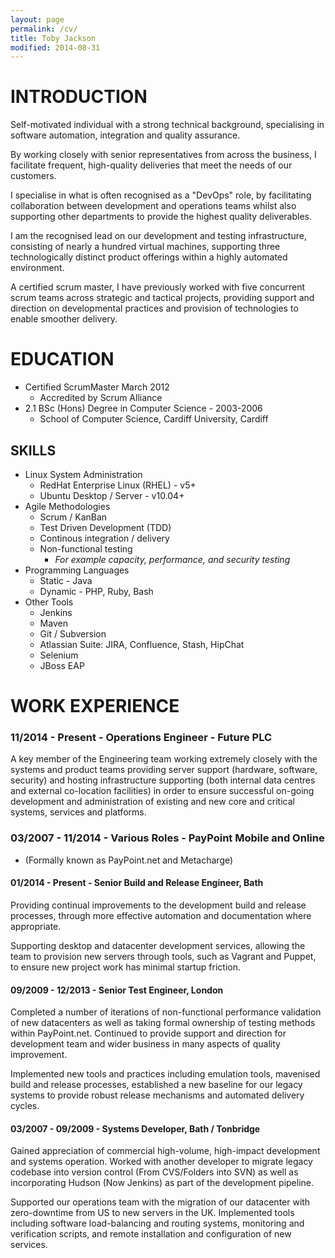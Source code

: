 ```yaml
---
layout: page
permalink: /cv/
title: Toby Jackson
modified: 2014-08-31
---
```


# INTRODUCTION

Self-motivated individual with a strong technical background, specialising in software automation, integration and quality assurance.

By working closely with senior representatives from across the business, I facilitate frequent, high-quality deliveries that meet the needs of our customers.

I specialise in what is often recognised as a "DevOps" role, by facilitating collaboration between development and operations teams whilst also supporting other departments to provide the highest quality deliverables.

I am the recognised lead on our development and testing infrastructure, consisting of nearly a hundred virtual machines, supporting three technologically distinct product offerings within a highly automated environment.

A certified scrum master, I have previously worked with five concurrent scrum teams across strategic and tactical projects, providing support and direction on developmental practices and provision of technologies to enable smoother delivery.


# EDUCATION

* Certified ScrumMaster March 2012
    * Accredited by Scrum Alliance
* 2.1 BSc (Hons) Degree in Computer Science - 2003-2006
    * School of Computer Science, Cardiff University, Cardiff

## SKILLS

* Linux System Administration 
    * RedHat Enterprise Linux (RHEL) - v5+
    * Ubuntu Desktop / Server - v10.04+
* Agile Methodologies 
    * Scrum / KanBan
    * Test Driven Development (TDD)
    * Continous integration / delivery 
    * Non-functional testing
        * _For example capacity, performance, and security testing_
* Programming Languages
    * Static - Java
    * Dynamic - PHP, Ruby, Bash
* Other Tools
    * Jenkins
    * Maven 
    * Git / Subversion
    * Atlassian Suite: JIRA, Confluence, Stash, HipChat
    * Selenium
    * JBoss EAP


# WORK EXPERIENCE


### 11/2014 - Present - Operations Engineer - Future PLC

A key member of the Engineering team working extremely closely with the systems and product teams providing server support (hardware, software, security) and hosting infrastructure  supporting (both internal data centres and external co-location facilities) in order to ensure successful on-going development and administration of existing and new core and critical systems, services and platforms.

### 03/2007 - 11/2014 - Various Roles - PayPoint Mobile and Online

* (Formally known as PayPoint.net and Metacharge)

#### 01/2014 - Present - Senior Build and Release Engineer, Bath

Providing continual improvements to the development build and release processes, through more effective automation and documentation where appropriate.

Supporting desktop and datacenter development services, allowing the team to provision new servers through tools, such as Vagrant and Puppet, to ensure new project work has minimal startup friction.


#### 09/2009 - 12/2013 - Senior Test Engineer, London

Completed a number of iterations of non-functional performance validation of new datacenters as well as taking formal ownership of testing methods within PayPoint.net. Continued to provide support and direction for development team and wider business in many aspects of quality improvement. 

Implemented new tools and practices including emulation tools, mavenised build and release processes, established a new baseline for our legacy systems to provide robust release mechanisms and automated delivery cycles.

#### 03/2007 - 09/2009 - Systems Developer, Bath / Tonbridge

Gained appreciation of commercial high-volume, high-impact development and systems operation. Worked with another developer to migrate legacy codebase into version control (From CVS/Folders into SVN) as well as incorporating Hudson (Now Jenkins) as part of the development pipeline.

Supported our operations team with the migration of our datacenter with zero-downtime from US to new servers in the UK. Implemented tools including software load-balancing and routing systems, monitoring and verification scripts, and remote installation and configuration of new services.